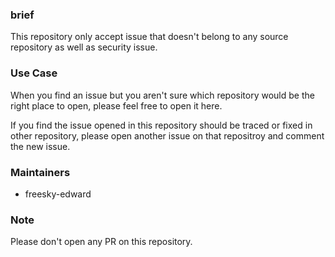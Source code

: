 ### brief

This repository only accept issue that doesn't belong to any source repository
as well as security issue.


### Use Case

When you find an issue but you aren't sure which repository would be the right
place to open, please feel free to open it here.

If you find the issue opened in this repository should be traced or fixed in
other repository, please open another issue on that repositroy and comment the
new issue.

### Maintainers

 - freesky-edward


### Note

Please don't open any PR on this repository.
